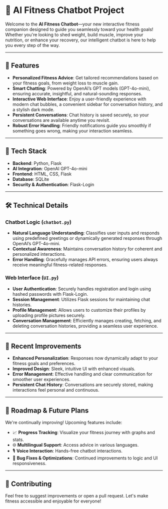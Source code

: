 # 💪 AI Fitness Chatbot Project

Welcome to the **AI Fitness Chatbot**—your new interactive fitness companion designed to guide you seamlessly toward your health goals! Whether you're looking to shed weight, build muscle, improve your nutrition, or enhance your recovery, our intelligent chatbot is here to help you every step of the way.

---

## 🌟 Features

- **Personalized Fitness Advice**: Get tailored recommendations based on your fitness goals, from weight loss to muscle gain.
- **Smart Chatting**: Powered by OpenAI’s GPT models (GPT-4o-mini), ensuring accurate, insightful, and natural-sounding responses.
- **Interactive Web Interface**: Enjoy a user-friendly experience with modern chat bubbles, a convenient sidebar for conversation history, and a stylish dark mode.
- **Persistent Conversations**: Chat history is saved securely, so your conversations are available anytime you revisit.
- **Robust Error Handling**: Friendly notifications guide you smoothly if something goes wrong, making your interaction seamless.

---

## 🚀 Tech Stack

- **Backend**: Python, Flask
- **AI Integration**: OpenAI GPT-4o-mini
- **Frontend**: HTML, CSS, Flask
- **Database**: SQLite
- **Security & Authentication**: Flask-Login

---

## 🛠️ Technical Details

### Chatbot Logic (`chatbot.py`)
- **Natural Language Understanding**: Classifies user inputs and responds using predefined greetings or dynamically generated responses through OpenAI’s GPT-4o-mini.
- **Contextual Awareness**: Maintains conversation history for coherent and personalized interactions.
- **Error Handling**: Gracefully manages API errors, ensuring users always receive meaningful fitness-related responses.

### Web Interface (`UI.py`)
- **User Authentication**: Securely handles registration and login using hashed passwords with Flask-Login.
- **Session Management**: Utilizes Flask sessions for maintaining chat histories.
- **Profile Management**: Allows users to customize their profiles by uploading profile pictures securely.
- **Conversation Management**: Efficiently manages creating, fetching, and deleting conversation histories, providing a seamless user experience.

---

## 🎯 Recent Improvements

- **Enhanced Personalization**: Responses now dynamically adapt to your fitness goals and preferences.
- **Improved Design**: Sleek, intuitive UI with enhanced visuals.
- **Error Management**: Effective handling and clear communication for smoother user experiences.
- **Persistent Chat History**: Conversations are securely stored, making interactions feel personal and continuous.

---

## 📌 Roadmap & Future Plans

We're continually improving! Upcoming features include:

- 📈 **Progress Tracking**: Visualize your fitness journey with graphs and stats.
- 🌐 **Multilingual Support**: Access advice in various languages.
- 🎙️ **Voice Interaction**: Hands-free chatbot interactions.
- 🐞 **Bug Fixes & Optimizations**: Continued improvements to logic and UI responsiveness.


---

## 🙌 Contributing

Feel free to suggest improvements or open a pull request. Let's make fitness accessible and enjoyable for everyone!


